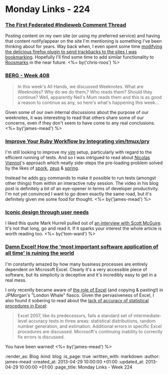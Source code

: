 Monday Links - 224
============

### [The First Federated #Indieweb Comment Thread](http://tantek.com/2013/113/b1/first-federated-indieweb-comment-thread)

Posting content on my own site (or using my preferred service) and having that content notify/appear on the site I'm mentioning is something I've been thinking about for years. Way back when, I even spent some time [modifying the delicious firefox plugin to send trackbacks to the sites I was bookmarking](http://chrisroos.co.uk/blog/2008-02-04-sending-trackbacks-to-the-sites-that-you-bookmark-in-del-icio-us). Hopefully I'll find some time to add similar functionality to [Roosmarks](https://github.com/chrisroos/roosmarks) in the near future. <%= by('chris-roos') %>

### [BERG - Week 408](http://berglondon.com/blog/2013/04/04/week-408/)

> In this week's All Hands, we discussed Weeknotes. What are Weeknotes? Why do we do them,? Who reads them? Should they continue? Well, apparently Neil's Mum reads them and this is as good a reason to continue as any, so here's what's happening this week...

Given some of our own internal discussions about the purpose of our weeknotes, it was interesting to read that others share some of our concerns, even if they don't seem to have come to any real conclusions. <%= by('james-mead') %>

### [Improve Your Ruby Workflow by Integrating vim/tmux/pry](http://velvetpulse.com/2012/11/19/improve-your-ruby-workflow-by-integrating-vim-tmux-pry/)

I'm still looking to improve my [vim](http://www.vim.org/) setup, particularly with regard to the efficient running of tests. And so I was intrigued to read about [Nicolas Viennot](https://github.com/nviennot)'s approach which neatly side-steps the pre-loading problem solved by the likes of [spork](https://github.com/sporkrb/spork), [zeus](https://github.com/burke/zeus) & [spring](https://github.com/jonleighton/spring).

Instead he adds [pry](https://github.com/pry/pry) commands to make it possible to run tests (amongst other things) from within an interactive ruby session. The video in his blog post is definitely a bit of an eye-opener in terms of developer productivity. I'm not yet convinced I want to go down exactly the same road, but it's definitely given me some food for thought. <%= by('james-mead') %>

### [Iconic design through user needs](http://prospects.mhurrell.co.uk/post/user-needs)

I liked this quote Mark Hurrell pulled out of [an interview with Scott McGuire](http://bldgblog.blogspot.co.uk/2013/04/mountain-lab-interview-with-scott.html).  It's not that long, go and read it.  If it sparks your interest the whole article is worth reading too. <%= by('tom-ward') %>

### [Damn Excel! How the 'most important software application of all time' is ruining the world](http://finance.fortune.cnn.com/2013/04/17/rogoff-reinhart-excel-errors/)

I'm constantly amazed by how many business processes are entirely dependent on Microsoft Excel. Clearly it's a very accessible piece of software, but its simplicity is deceptive and it's incredibly easy to get in a real mess.

I only recently became aware of [the role of Excel](http://baselinescenario.com/2013/02/09/the-importance-of-excel/) (and copying & pasting!) in JPMorgan's "London Whale" fiasco. Given the pervasiveness of Excel, I also found it sobering to read about the [lack of accuracy of statistical procedures in Excel](http://www.pages.drexel.edu/~bdm25/excel2007.pdf):

> Excel 2007, like its predecessors, fails a standard set of intermediate-level accuracy tests in three areas: statistical distributions, random number generation, and estimation. Additional errors in specific Excel procedures are discussed. Microsoft's continuing inability to correctly fix errors is discussed.

You have been warned! <%= by('james-mead') %>

:render_as: Blog
:kind: blog
:is_page: true
:written_with: markdown
:author: james-mead
:created_at: 2013-04-29 10:00:00 +01:00
:updated_at: 2013-04-29 10:00:00 +01:00
:page_title: Monday Links - Week 224
